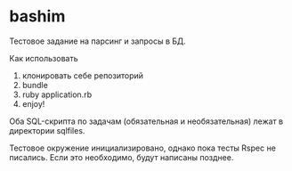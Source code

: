 # bashim
Тестовое задание на парсинг и запросы в БД.

Как использовать

1) клонировать себе репозиторий
2) bundle
3) ruby application.rb
4) enjoy!

Оба SQL-скрипта по задачам (обязательная и необязательная) лежат в директории sqlfiles.

Тестовое окружение инициализировано, однако пока тесты Rspec не писались. Если это необходимо, будут написаны позднее.

